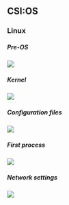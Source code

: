 ## CSI:OS

### Linux

##### Pre-OS
<img src="csi-os/linux-preos.jpg"></img>

##### Kernel
<img src="csi-os/linuxkernel.png"></img>

##### Configuration files
<img src="csi-os/linuxConfig.png"></img>

##### First process
<img src="csi-os/linuxFirstProcess.png"></img>

##### Network settings
<img src="csi-os/linuxNetwork.png"></img>